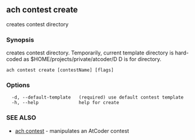 ## ach contest create

creates contest directory

### Synopsis

creates contest directory.
Temporarily, current template directory is hard-coded as $HOME/projects/private/atcoder/D
D is for directory.
		

```
ach contest create [contestName] [flags]
```

### Options

```
  -d, --default-template   (required) use default contest template
  -h, --help               help for create
```

### SEE ALSO

* [ach contest](ach_contest.md)	 - manipulates an AtCoder contest

